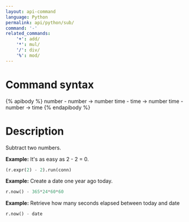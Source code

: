 ```yaml
---
layout: api-command 
language: Python
permalink: api/python/sub/
command: '-'
related_commands:
    '+': add/
    '*': mul/
    '/': div/
    '%': mod/
---
```


# Command syntax #

{% apibody %}
number - number &rarr; number
time - time &rarr; number
time - number &rarr; time
{% endapibody %}

# Description #

Subtract two numbers.

__Example:__ It's as easy as 2 - 2 = 0.

```py
(r.expr(2) - 2).run(conn)
```


__Example:__ Create a date one year ago today.

```py
r.now() - 365*24*60*60
```


__Example:__ Retrieve how many seconds elapsed between today and date

```py
r.now() - date
```

